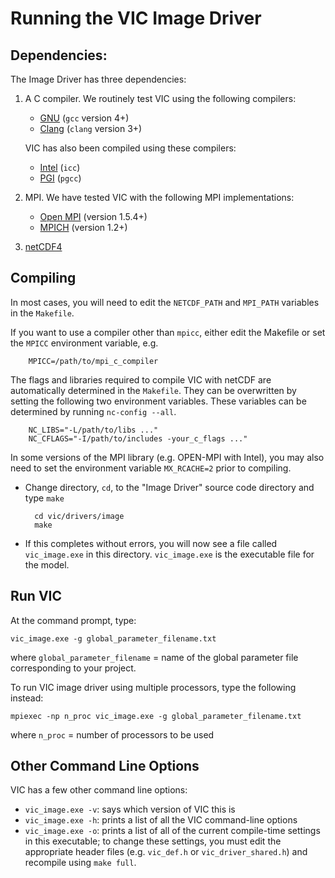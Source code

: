 # Running the VIC Image Driver

## Dependencies:
The Image Driver has three dependencies:

1. A C compiler.  We routinely test VIC using the following compilers:

    - [GNU](https://gcc.gnu.org/) (`gcc` version 4+)
    - [Clang](http://clang.llvm.org/) (`clang` version 3+)

    VIC has also been compiled using these compilers:

    - [Intel](https://software.intel.com/en-us/c-compilers) (`icc`)
    - [PGI](http://www.pgroup.com/) (`pgcc`)

2. MPI.  We have tested VIC with the following MPI implementations:
    - [Open MPI](http://www.open-mpi.org/) (version 1.5.4+)
    - [MPICH](http://www.mpich.org/) (version 1.2+)

3.  [netCDF4](http://www.unidata.ucar.edu/software/netcdf/)

## Compiling
In most cases, you will need to edit the `NETCDF_PATH` and `MPI_PATH` variables in the `Makefile`.

If you want to use a compiler other than `mpicc`, either edit the Makefile or set the `MPICC` environment variable, e.g.

        MPICC=/path/to/mpi_c_compiler

The flags and libraries required to compile VIC with netCDF are automatically determined in the `Makefile`.  They can be overwritten by setting the following two environment variables.  These variables can be determined by running `nc-config --all`.

        NC_LIBS="-L/path/to/libs ..."
        NC_CFLAGS="-I/path/to/includes -your_c_flags ..."

In some versions of the MPI library (e.g. OPEN-MPI with Intel), you may also need to set the environment variable `MX_RCACHE=2` prior to compiling.

- Change directory, `cd`, to the "Image Driver" source code directory and type `make`

        cd vic/drivers/image
        make

- If this completes without errors, you will now see a file called `vic_image.exe` in this directory. `vic_image.exe` is the executable file for the model.

## Run VIC

At the command prompt, type:

`vic_image.exe -g global_parameter_filename.txt`

where `global_parameter_filename` = name of the global parameter file corresponding to your project.

To run VIC image driver using multiple processors, type the following instead:

`mpiexec -np n_proc vic_image.exe -g global_parameter_filename.txt`

where `n_proc` = number of processors to be used

## Other Command Line Options

VIC has a few other command line options:

- `vic_image.exe -v`: says which version of VIC this is
- `vic_image.exe -h`: prints a list of all the VIC command-line options
- `vic_image.exe -o`: prints a list of all of the current compile-time settings in this executable; to change these settings, you must edit the appropriate header files (e.g. `vic_def.h` or `vic_driver_shared.h`) and recompile using `make full`.

